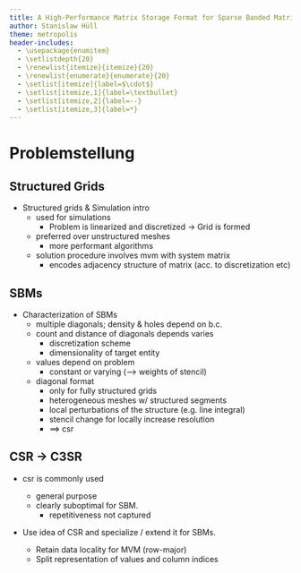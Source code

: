 ```yaml
---
title: A High-Performance Matrix Storage Format for Sparse Banded Matrices Derived From Structure Grids
author: Stanislaw Hüll
theme: metropolis
header-includes:
  - \usepackage{enumitem}
  - \setlistdepth{20}
  - \renewlist{itemize}{itemize}{20}
  - \renewlist{enumerate}{enumerate}{20}
  - \setlist[itemize]{label=$\cdot$}
  - \setlist[itemize,1]{label=\textbullet}
  - \setlist[itemize,2]{label=--}
  - \setlist[itemize,3]{label=*}
---
```


# Problemstellung

## Structured Grids

+ Structured grids & Simulation intro
  + used for simulations
    + Problem is linearized and discretized -> Grid is formed
  + preferred over unstructured meshes
    + more performant algorithms
  + solution procedure involves mvm with system matrix
    + encodes adjacency structure of matrix (acc. to discretization etc)

## SBMs

+ Characterization of SBMs
  + multiple diagonals; density & holes depend on b.c.
  + count and distance of diagonals depends varies
    + discretization scheme
    + dimensionality of target entity
  + values depend on problem
    + constant or varying (--> weights of stencil)
  + diagonal format
    + only for fully structured grids
    + heterogeneous meshes w/ structured segments
    + local perturbations of the structure (e.g. line integral)
    + stencil change for locally increase resolution
    + ==> csr

## CSR -> C3SR

+ csr is commonly used
  + general purpose
  + clearly suboptimal for SBM.
    + repetitiveness not captured

+ Use idea of CSR and specialize / extend it for SBMs.
  + Retain data locality for MVM (row-major)
  + Split representation of values and column indices
